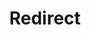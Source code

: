 ﻿---
layout: src/layouts/Redirect.astro
title: Redirect
redirect: https://yamldoc.liuyan.wang/docs/deployments/terraform/plan-terraform
pubDate:  2023-01-01
navSearch: false
navSitemap: false
navMenu: false
---

